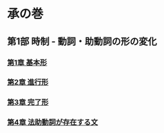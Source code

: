 # 承の巻
## 第1部 時制 - 動詞・助動詞の形の変化
### [第1章 基本形](01-chapter-1.md)
### [第2章 進行形](01-chapter-2.md)
### [第3章 完了形](01-chapter-3.md)
### [第4章 法助動詞が存在する文](01-chapter-4.md)


